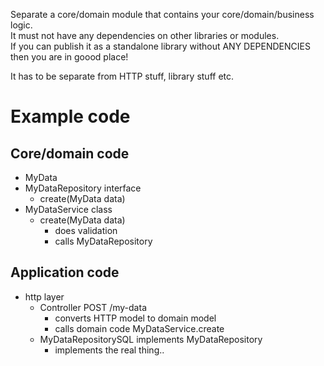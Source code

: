 



Separate a core/domain module that contains your core/domain/business logic.  
It must not have any dependencies on other libraries or modules.  
If you can publish it as a standalone library without ANY DEPENDENCIES then you are in goood place!

It has to be separate from HTTP stuff, library stuff etc.

# Example code

## Core/domain code

- MyData
- MyDataRepository interface
    - create(MyData data)
- MyDataService class
    - create(MyData data)
        - does validation
        - calls MyDataRepository


## Application code

- http layer
    - Controller POST /my-data
        - converts HTTP model to domain model
        - calls domain code MyDataService.create
    - MyDataRepositorySQL implements MyDataRepository
        - implements the real thing..




